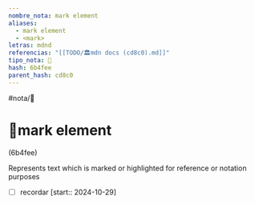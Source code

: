 ```yaml
---
nombre_nota: mark element
aliases:
  - mark element
  - <mark>
letras: mdnd
referencias: "[[TODO/🏛️mdn docs (cd8c0).md]]"
tipo_nota: 📑
hash: 6b4fee
parent_hash: cd8c0
---
```


#nota/📑

# 📑mark element
<div class="hash">(6b4fee)</div>


Represents text which is marked or highlighted for reference or notation purposes


- [ ] recordar  [start:: 2024-10-29]
